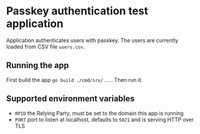# Passkey authentication test application

Application authenticates users with passkey. The users are currently loaded from CSV file `users.csv`.

## Running the app

First build the app `go build ./cmd/srv/...`. Then run it.

## Supported environment variables

* `RPID` the Relying Party, must be set to the domain this app is running
* `PORT` port to listen at localhost, defaults to `5021` and is serving HTTP over TLS
